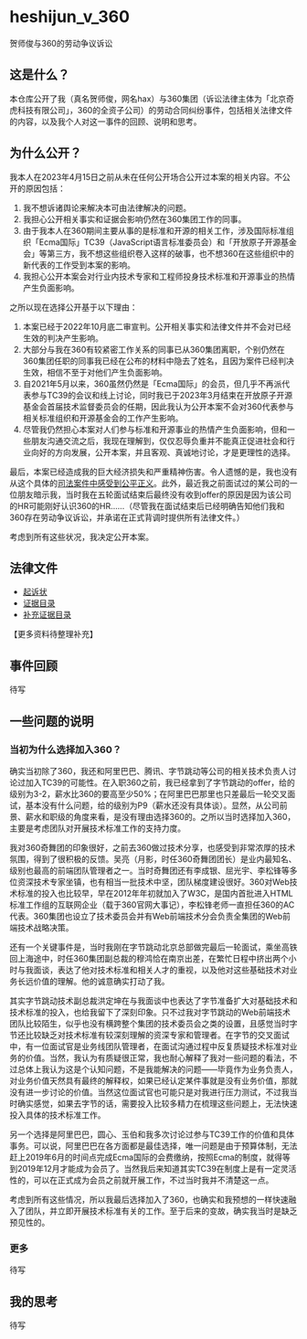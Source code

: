 # heshijun_v_360
贺师俊与360的劳动争议诉讼

## 这是什么？

本仓库公开了我（真名贺师俊，网名hax）与360集团（诉讼法律主体为「北京奇虎科技有限公司」，360的全资子公司）的劳动合同纠纷事件，包括相关法律文件的内容，以及我个人对这一事件的回顾、说明和思考。

## 为什么公开？

我本人在2023年4月15日之前从未在任何公开场合公开过本案的相关内容。不公开的原因包括：

1. 我不想诉诸舆论来解决本可由法律解决的问题。
2. 我担心公开相关事实和证据会影响仍然在360集团工作的同事。
3. 由于我本人在360期间主要从事的是标准和开源的相关工作，涉及国际标准组织「Ecma国际」TC39（JavaScript语言标准委员会）和「开放原子开源基金会」等第三方，我不想这些组织卷入这样的破事，也不想360在这些组织中的新代表的工作受到本案的影响。
4. 我担心公开本案会对行业内技术专家和工程师投身技术标准和开源事业的热情产生负面影响。

之所以现在选择公开基于以下理由：

1. 本案已经于2022年10月底二审宣判。公开相关事实和法律文件并不会对已经生效的判决产生影响。
2. 大部分与我在360有较紧密工作关系的同事已从360集团离职，个别仍然在360集团任职的同事我已经在公布的材料中隐去了姓名，且因为案件已经判决生效，相信不至于对他们产生负面影响。
3. 自2021年5月以来，360虽然仍然是「Ecma国际」的会员，但几乎不再派代表参与TC39的会议和线上讨论，同时我已于2023年3月结束在开放原子开源基金会首届技术监督委员会的任期，因此我认为公开本案不会对360代表参与相关标准组织和开源基金会的工作产生影响。
4. 尽管我仍然担心本案对人们参与标准和开源事业的热情产生负面影响，但和一些朋友沟通交流之后，我现在理解到，仅仅忍辱负重并不能真正促进社会和行业向好的方向发展，公开本案，并且客观、真诚地讨论，才是更理性的选择。

最后，本案已经造成我的巨大经济损失和严重精神伤害。令人遗憾的是，我也没有从这个具体的[司法案件中感受到公平正义](http://www.news.cn/politics/2022-07/12/c_1128826013.htm)。此外，最近我之前面试过的某公司的一位朋友暗示我，当时我在五轮面试结束后最终没有收到offer的原因是因为该公司的HR可能刚好认识360的HR……（尽管我在面试结束后已经明确告知他们我和360存在劳动争议诉讼，并承诺在正式背调时提供所有法律文件。）

考虑到所有这些状况，我决定公开本案。

## 法律文件

- [起诉状](民事起诉状.md)
- [证据目录](证据目录.md)
- [补充证据目录](补充证据目录.md)

【更多资料待整理补充】

## 事件回顾

待写

## 一些问题的说明


### 当初为什么选择加入360？

确实当初除了360，我还和阿里巴巴、腾讯、字节跳动等公司的相关技术负责人讨论过加入TC39的可能性。在入职360之前，我已经拿到了字节跳动的offer，给的级别为3-2，薪水比360的要高至少50%；在阿里巴巴那里也只差最后一轮交叉面试，基本没有什么问题，给的级别为P9（薪水还没有具体谈）。显然，从公司前景、薪水和职级的角度来看，是没有理由选择360的。之所以当时选择加入360，主要是考虑团队对开展技术标准工作的支持力度。

我对360奇舞团的印象很好，之前去360做过技术分享，也感受到非常浓厚的技术氛围，得到了很积极的反馈。吴亮（月影，时任360奇舞团团长）是业内最知名、级别也最高的前端团队管理者之一。当时奇舞团还有李成银、屈光宇、李松锋等多位资深技术专家坐镇，也有相当一批技术中坚，团队梯度建设很好。360对Web技术标准的投入也比较早，早在2012年年初就加入了W3C，是国内首批进入HTML标准工作组的互联网企业（载于360官网大事记），李松锋老师一直担任360的AC代表。360集团也设立了技术委员会并有Web前端技术分会负责全集团的Web前端技术战略决策。

还有一个关键事件是，当时我刚在字节跳动北京总部做完最后一轮面试，乘坐高铁回上海途中，时任360集团副总裁的穆鸿恰在南京出差，在繁忙日程中挤出两个小时与我面谈，表达了他对技术标准和相关人才的重视，以及他对这些基础技术对业务长远价值的理解。他的诚意确实打动了我。

其实字节跳动技术副总裁洪定坤在与我面谈中也表达了字节准备扩大对基础技术和技术标准的投入，也给我留下了深刻印象。只不过我对字节跳动的Web前端技术团队比较陌生，似乎也没有横跨整个集团的技术委员会之类的设置，且感觉当时字节还比较缺乏对技术标准有较深刻理解的资深专家和管理者。在字节的交叉面试中，有一位面试官是业务线团队管理者，在面试沟通过程中反复质疑技术标准对业务的价值。当然，我认为有质疑很正常，我也耐心解释了我对一些问题的看法，不过总体上我认为这是个认知问题，不是我能解决的问题——毕竟作为业务负责人，对业务价值天然具有最终的解释权，如果已经认定某件事就是没有业务价值，那就没有进一步讨论的价值。当然这位面试官也可能只是对我进行压力测试，不过我当时确实感觉，如果去字节的话，需要投入比较多精力在梳理这些问题上，无法快速投入具体的技术标准工作。

另一个选择是阿里巴巴，圆心、玉伯和我多次讨论过参与TC39工作的价值和具体事务。可以说，阿里巴巴在各方面都是最佳选择，唯一问题是由于预算体制，无法赶上2019年6月的时间点完成Ecma国际的会费缴纳，按照Ecma的制度，就得等到2019年12月才能成为会员了。当然我后来知道其实TC39在制度上是有一定灵活性的，可以在正式成为会员之前就开展工作，不过当时我并不清楚这一点。

考虑到所有这些情况，所以我最后选择加入了360，也确实和我预想的一样快速融入了团队，并立即开展技术标准有关的工作。至于后来的变故，确实我当时是缺乏预见性的。

### 更多

待写

## 我的思考

待写
